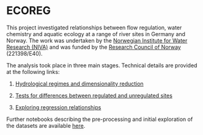 # ECOREG

This project investigated relationships between flow regulation, water chemistry and aquatic ecology at a range of river sites in Germany and Norway. The work was undertaken by the [Norwegian Institute for Water Research (NIVA)](http://www.niva.no/) and was funded by the [Research Council of Norway](http://www.forskningsradet.no/en/Home_page/1177315753906) (221398/E40).

The analysis took place in three main stages. Technical details are provided at the following links:

 1. [Hydrological regimes and dimensionality reduction](http://nbviewer.jupyter.org/github/JamesSample/ECOREG/blob/master/final_analysis/ecoreg_full_analysis_1.ipynb) 
 
 2. [Tests for differences between regulated and unregulated sites](http://nbviewer.jupyter.org/github/JamesSample/ECOREG/blob/master/final_analysis/ecoreg_full_analysis_2.ipynb) 
 
 3. [Exploring regression relationships](http://nbviewer.jupyter.org/github/JamesSample/ECOREG/blob/master/final_analysis/ecoreg_full_analysis_3.ipynb)
 
 Further notebooks describing the pre-processing and initial exploration of the datasets are available [here](https://github.com/JamesSample/ECOREG/tree/master/exploratory_analysis).
